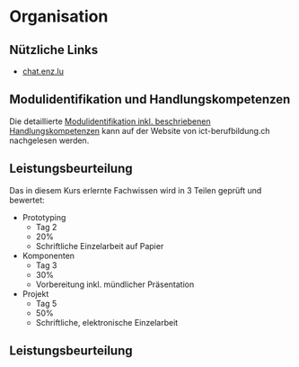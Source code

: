 # Organisation

## Nützliche Links
* [chat.enz.lu](https://chat.enz.lu)
 

## Modulidentifikation und Handlungskompetenzen

Die detaillierte [Modulidentifikation inkl. beschriebenen Handlungskompetenzen](https://cf.ict-berufsbildung.ch/modules.php?name=Mbk&a=20101&cmodnr=307)  kann auf der Website von ict-berufbildung.ch nachgelesen werden. 

## Leistungsbeurteilung
Das in diesem Kurs erlernte Fachwissen wird in 3 Teilen geprüft und bewertet:

* Prototyping
	* Tag 2
	* 20%
	* Schriftliche Einzelarbeit auf Papier
* Komponenten
	* Tag 3
	* 30%
	* Vorbereitung inkl. mündlicher Präsentation
* Projekt
	* Tag 5
	* 50%
	* Schriftliche, elektronische Einzelarbeit



## Leistungsbeurteilung



